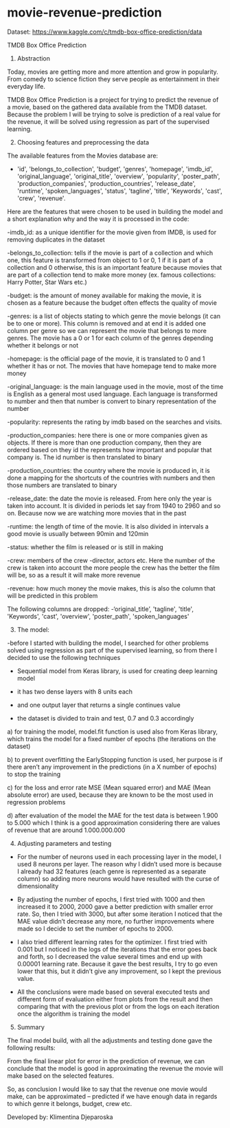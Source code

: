 # movie-revenue-prediction

Dataset: https://www.kaggle.com/c/tmdb-box-office-prediction/data

 
TMDB Box Office Prediction

1.	Abstraction

Today, movies are getting more and more attention and grow in popularity. From comedy to science fiction they serve people as entertainment in their everyday life.

TMDB Box Office Prediction is a project for trying to predict the revenue of a movie, based on the gathered data available from the TMDB dataset.
Because the problem I will be trying to solve is prediction of a real value for the revenue, it will be solved using regression as part of the supervised learning.


 
2.	Choosing features and preprocessing the data

The available features from the Movies database are: 
- 'id', 'belongs_to_collection', 'budget', 'genres', 'homepage', 'imdb_id', 'original_language', 'original_title', 'overview', 'popularity', 'poster_path', 'production_companies', 'production_countries', 'release_date', 'runtime', 'spoken_languages', 'status', 'tagline', 'title', 'Keywords', 'cast', 'crew', 'revenue'. 

Here are the features that were chosen to be used in building the model and a short explanation why and the way it is processed in the code:

-imdb_id: as a unique identifier for the movie given from IMDB, is used for removing duplicates in the dataset

-belongs_to_collection: tells if the movie is part of a collection and which one, this feature is transformed from object to 1 or 0, 1 if it is part of a collection and 0 otherwise, this is an important feature because movies that are part of a collection tend to make more money (ex. famous collections: Harry Potter, Star Wars etc.)

-budget: is the amount of money available for making the movie, it is chosen as a feature because the budget often effects the quality of movie

-genres: is a list of objects stating to which genre the movie belongs (it can be to one or more). This column is removed and at end it is added one column per genre so we can represent the movie that belongs to more genres. The movie has a 0 or 1 for each column of the genres depending whether it belongs or not

-homepage: is the official page of the movie, it is translated to 0 and 1 whether it has or not. The movies that have homepage tend to make more money

-original_language: is the main language used in the movie, most of the time is English as a general most used language. Each language is transformed to number and then that number is convert to binary representation of the number

-popularity: represents the rating by imdb based on the searches and visits.

-production_companies: here there is one or more companies given as objects. If there is more than one production company, then they are ordered based on they id the represents how important and popular that company is. The id number is then translated to binary

-production_countries: the country where the movie is produced in, it is done a mapping for the shortcuts of the countries with numbers and then those numbers are translated to binary

-release_date: the date the movie is released. From here only the year is taken into account. It is divided in periods let say from 1940 to 2960 and so on. Because now we are watching more movies that in the past 

-runtime: the length of time of the movie. It is also divided in intervals a good movie is usually between 90min and 120min

-status: whether the film is released or is still in making

-crew: members of the crew -director, actors etc. Here the number of the crew is taken into account the more people the crew has the better the film will be, so as a result it will make more revenue

-revenue: how much money the movie makes, this is also the column that will be predicted in this problem

The following columns are dropped:
-‘original_title’, 'tagline', 'title', 'Keywords', 'cast', 'overview', 'poster_path', 'spoken_languages'

 

3.	The model:

-before I started with building the model, I searched for other problems solved using regression as part of the supervised learning, so from there I decided to use the following techniques 

- Sequential model from Keras library, is used for creating deep learning model

- it has two dense layers with 8 units each

- and one output layer that returns a single continues value

- the dataset is divided to train and test, 0.7 and 0.3 accordingly

a)	for training the model, model.fit function is used also from Keras library, which trains the model for a fixed number of epochs (the iterations on the dataset)

b)	to prevent overfitting the EarlyStopping function is used, her purpose is if there aren’t any improvement in the predictions (in a X number of epochs) to stop the training

c)	for the loss and error rate MSE (Mean squared error) and MAE (Mean absolute error) are used, because they are known to be the most used in regression problems

d)	after evaluation of the model the MAE for the test data is between 1.900 to 5.000 which I think is a good approximation considering there are values of revenue that are around 1.000.000.000



4.	Adjusting parameters and testing


-	For the number of neurons used in each processing layer in the model, I used 8 neurons per layer. The reason why I didn’t used more is because I already had 32 features (each genre is represented as a separate column) so adding more neurons would have resulted with the curse of dimensionality


-	By adjusting the number of epochs, I first tried with 1000 and then increased it to 2000, 2000 gave a better prediction with smaller error rate. So, then I tried with 3000, but after some iteration I noticed that the MAE value didn’t decrease any more, no further improvements where made so I decide to set the number of epochs to 2000.


-	I also tried different learning rates for the optimizer. I first tried with 0.001 but I noticed in the logs of the iterations that the error goes back and forth, so I decreased the value several times and end up with 0.00001 learning rate. Because it gave the best results, I try to go even lower that this, but it didn’t give any improvement, so I kept the previous value.


-	All the conclusions were made based on several executed tests and different form of evaluation either from plots from the result and then comparing that with the previous plot or from the logs on each iteration once the algorithm is training the model





5.	Summary

The final model build, with all the adjustments and testing done gave the following results:

From the final linear plot for error in the prediction of revenue, we can conclude that the model is good in approximating the revenue the movie will make based on the selected features.

So, as conclusion I would like to say that the revenue one movie would make, can be approximated – predicted if we have enough data in regards to which genre it belongs, budget, crew etc.


Developed by:
Klimentina Djeparoska
